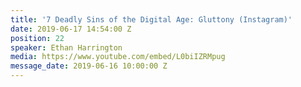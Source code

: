 ```yaml
---
title: '7 Deadly Sins of the Digital Age: Gluttony (Instagram)'
date: 2019-06-17 14:54:00 Z
position: 22
speaker: Ethan Harrington
media: https://www.youtube.com/embed/L0biIZRMpug
message_date: 2019-06-16 10:00:00 Z
---
```


